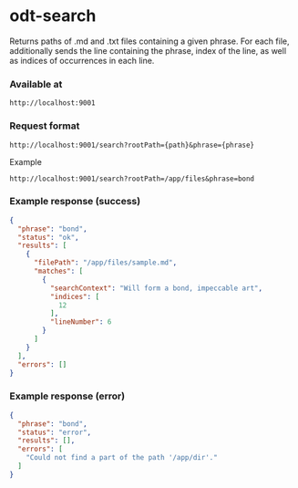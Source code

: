 # odt-search

Returns paths of .md and .txt files containing a given phrase.
For each file, additionally sends the line containing the phrase,
index of the line, as well as indices of occurrences in each line.

### Available at

`http://localhost:9001`

### Request format

`http://localhost:9001/search?rootPath={path}&phrase={phrase}`

Example

`http://localhost:9001/search?rootPath=/app/files&phrase=bond`

### Example response (success)

```json
{
  "phrase": "bond",
  "status": "ok",
  "results": [
    {
      "filePath": "/app/files/sample.md",
      "matches": [
        {
          "searchContext": "Will form a bond, impeccable art",
          "indices": [
            12
          ],
          "lineNumber": 6
        }
      ]
    }
  ],
  "errors": []
}
```

### Example response (error)

```json
{
  "phrase": "bond",
  "status": "error",
  "results": [],
  "errors": [
    "Could not find a part of the path '/app/dir'."
  ]
}
```



